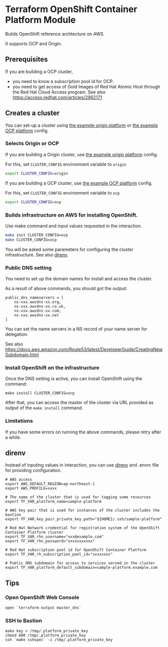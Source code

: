 # Terraform OpenShift Container Platform Module

Builds OpenShift reference archtecture on AWS.

It supports OCP and Origin.

## Prerequisites

If you are building a OCP cluster, 

* you need to know a subscription pool id for OCP.
* you need to get access of Gold Images of Red Hat Atomic Host through the Red Hat Cloud Access program. See also https://access.redhat.com/articles/2962171

## Creates a cluster

You can set-up a cluster using [the example origin platform](/example/origin/) or [the example OCP platform](/example/ocp/) config.

### Selects Origin or OCP

If you are building a Origin cluster, use [the example origin platform](/example/origin/) config.

For this, set `CLUSTER_CONFIG` environment variable to `origin`

```bash
export CLUSTER_CONFIG=origin
```

If you are building a OCP cluster, use [the example OCP platform](/example/ocp/) config.

For this, set `CLUSTER_CONFIG` environment variable to `ocp`

```bash
export CLUSTER_CONFIG=ocp
```

### Builds infrastructure on AWS for installing OpenShift.

Use make command and input values requested in the interaction.

```bash
make init CLUSTER_CONFIG=ocp
make CLUSTER_CONFIG=ocp
```

You will be asked some parameters for configuring the cluster infrastructure. See also [direnv](#direnv).

### Public DNS setting

You need to set up the domain names for install and access the cluster.

As a result of above commands, you should got the output:

```
public_dns_nameservers = [
    ns-xxx.awsdns-xx.org,
    ns-xxx.awsdns-xx.co.uk,
    ns-xxx.awsdns-xx.com,
    ns-xxx.awsdns-xx.net
]
```

You can set the name servers in a NS record of your name server for delegation.

See also https://docs.aws.amazon.com/Route53/latest/DeveloperGuide/CreatingNewSubdomain.html

### Install OpenShift on the infrastructure

Once the DNS setting is active, you can install OpenShift using the command:

```
make install CLUSTER_CONFIG=ocp
```

After that, you can access the master of the cluster via URL provided as output of the `make install` command.

### Limitations

If you have some errors on running the above commands, please retry after a while.

## direnv
Instead of inputing values in interaction, you can use [direnv](https://github.com/direnv/direnv) and .envrc file for providing configuration.

```.envrc
# AWS access
export AWS_DEFAULT_REGION=ap-northeast-1
export AWS_PROFILE=xxxx

# The name of the cluster that is used for tagging some resources
export TF_VAR_platform_name=sample-platform

# AWS key pair that is used for instances of the cluster includes the bastion
export TF_VAR_key_pair_private_key_path="${HOME}/.ssh/sample-platform"

# Red Hat Network credential for registration system of the OpenShift Container Platform cluster
export TF_VAR_rhn_username="xxx@example.com"
export TF_VAR_rhn_password="xxxxxxxxxxx"

# Red Hat subscription pool id for OpenShift Container Platform
export TF_VAR_rh_subscription_pool_id="xxxxxxxx"

# Public DNS subdomain for access to services served in the cluster
export TF_VAR_platform_default_subdomain=sample-platform.example.com
```

## Tips

### Open OpenShift Web Console

```bash
open `terraform output master_dns`
```

### SSH to Bastion

```
make key > /tmp/.platform_private_key
chmod 600 /tmp/.platform_private_key
ssh `make sshspec` -i /tmp/.platform_private_key
```
